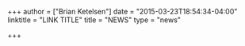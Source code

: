 +++
author = ["Brian Ketelsen"]
date = "2015-03-23T18:54:34-04:00"
linktitle = "LINK TITLE"
title = "NEWS"
type = "news"

+++


